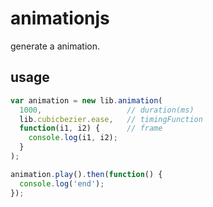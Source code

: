 # animationjs

generate a animation.

## usage

```javascript
var animation = new lib.animation(
  1000,                   // duration(ms)
  lib.cubicbezier.ease,   // timingFunction
  function(i1, i2) {      // frame
    console.log(i1, i2);
  }
);

animation.play().then(function() {
  console.log('end');
});
```
